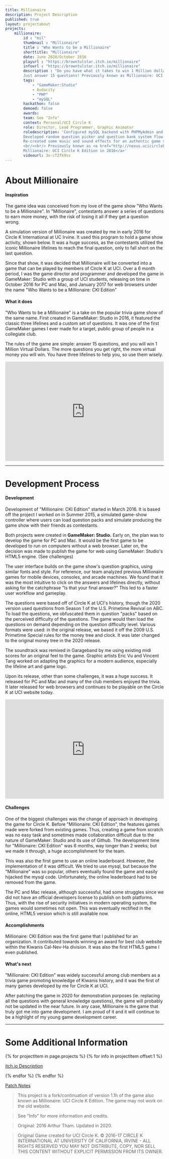 ```yaml
---
title: Millionaire
description: Project Description
published: true
layout: projectabout
projects:
    millionaire:
        id : "mil"
        thumbnail : "Millionaire"
        title : "Who Wants to be a Millionaire"
        shorttitle: "Millionaire"
        date: June 2020/October 2016
        playurl : "https://browntulstar.itch.io/millionaire"
        infourl : "https://browntulstar.itch.io/millionaire"
        description : "Do you have what it takes to win 1 Million dollars?
        Just answer 15 questions! Previously known as Millionaire: UCI Circle K Edition."
        tags:
            - "GameMaker:Studio"
            - Audacity
            - "PHP"
            - "mySQL"
        hackathon: false
        demoed: false
        awards:
        team: See "Info"
        context: Personal/UCI Circle K
        role: Director, Lead Programmer, Graphic Animator
        roledescription: 'Configured mySQL backend with PHPMyAdmin and Ubuntu.
        Developed random question picker and question bank system flow.
        Re-created some music and sound effects for an authentic game show experience.
        <br/><br/> Previously known as <a href="http://nexus.ucicirclek.com/Millionaire/" target="_blank">
        Millionaire: UCI Circle K Edition in 2016</a>'
        videourl: 3o-cTZfk9ss
---
```


# About Millionaire

#### Inspiration
The game idea was conceived from my love of the game show "Who Wants to be a Millionaire".
In "Millionaire", contestants answer a series of questions to earn more money, with the risk
of losing it all if they get a question wrong.

A simulation version of Millionaire was created by me in early 2016 for Circle K International at UC Irvine.
It used this program to hold a game show activity, shown below. 
It was a huge success, as the contestants utilized the iconic Millionaire lifelines to reach
the final question, only to fall short on the last question. 

Since that show, it was decided that Millionaire will be converted into a game that can be played
by members of Circle K at UCI. Over a 6 month period, I was the game director and programmer
and developed the game in GameMaker: Studio with a group of UCI students, releasing on time in 
October 2016 for PC and Mac, and January 2017 for web browsers under the name 
"Who Wants to be a Millionaire: CKI Edition"


#### What it does
"Who Wants to be a Millionaire" is a take on the popular trivia game show of the same name. 
First created in GameMaker: Studio in 2016, it featured the classic three lifelines and a 
custom set of questions. It was one of the first GameMaker games I ever made for a target, 
public group of people in a collegiate club.

The rules of the game are simple: answer 15 questions, and you will win 1 Million Virtual Dollars.
 The more questions you get right, the more virtual money you will win. You have three lifelines 
 to help you, so use them wisely.
 
 <iframe width="100%" height="315" src="https://www.youtube.com/embed/3WOVmzOL9oE" 
 title="YouTube video player" frameborder="0" allow="accelerometer; autoplay; clipboard-write; encrypted-media; 
 gyroscope; picture-in-picture" allowfullscreen></iframe>

---

# Development Process

#### Development
Development of "Millionaire: CKI Edition" started in March 2016. It is based off the project I worked on in Summer 2015, 
a simulated game-show controller where users can load question packs and simulate producing the game show
with their friends as contestants. 

Both projects were created in **GameMaker: Studio.** Early on, the plan was to develop the game for PC and Mac. It would
be the first game to be developed to run on computers without a web browser. Later on, the decision was made to 
publish the game for web using GameMaker: Studio's HTML5 engine. (See challenges)

The user interface builds on the game show's question graphics, using similar fonts and style. For reference, 
our team analyzed previous Millionaire games for mobile devices, consoles, and arcade machines. We found that 
it was the most intuitive to click on the answers and lifelines directly, without asking for the catchphrase
"Is that your final answer?" This led to a faster user workflow and gameplay.

The questions were based off of Circle K at UCI's history, though the 2020 version used questions from 
Season 1 of the U.S. Primetime Revival on ABC. To load the questions, we obfuscated them in question "packs" 
based on the perceived difficulty of the questions. The game would then load the questions on demand depending on 
the question difficulty level. Various formats were used: in the original release, we based it off
the 2009 U.S. Primetime Special rules for the money tree and clock. It was later changed to the original money
tree in the 2020 release. 

The soundtrack was remixed in Garageband by me using existing midi scores for an original feel to the game. 
Graphic artists Eric Vu and Vincent Tang worked on adapting the graphics for a modern audience, especially
the lifeline art and game logo.

Upon its release, other than some challenges, it was a huge success. It released for PC and Mac and many of 
the club members enjoyed the trivia. It later released for web browsers and continues to be playable on the
Circle K at UCI website today.

<iframe width="100%" height="315" src="https://www.youtube.com/embed/SVXdFOtjgtE" title="YouTube video player" 
frameborder="0" allow="accelerometer; autoplay; clipboard-write; encrypted-media; gyroscope; picture-in-picture" 
allowfullscreen></iframe>

#### Challenges
One of the biggest challenges was the change of approach in developing the game for Circle K.
Before "Millionaire: CKI Edition", the features games made were forked from existing games.
Thus, creating a game from scratch was no easy task and sometimes made collaboration difficult due to 
the nature of GameMaker: Studio and its use of Github. The development time for "Millionaire: CKI Edition"
was 6 months, way longer than 2 weeks; but we made it through, a huge accomplishment for the team.

This was also the first game to use an online leaderboard. However, the implementation of it was difficult.
We tried to use mysql, but because the "Millionaire" was so popular, others eventually found the game and 
easily hijacked the mysql code. Unfortunately, the online leaderboard had to be removed from the game.

The PC and Mac release, although successful, had some struggles since we did not have an official developers
license to publish on both platforms. Thus, with the rise of security initiatives in modern operating system,
the games would sometimes not open. This was eventually rectified in the online, HTML5 version which is 
still available now.


#### Accomplishments
Millionaire: CKI Edition was the first game that I published for an organization. 
It contributed towards winning an award for best club website within the Kiwanis
Cal-Nev-Ha division. It was also the first HTML5 game I even published.


#### What's next
"Millionaire: CKI Edition" was widely successful among club members as a trivia game promoting
knowledge of Kiwanis history, and it was the first of many games developed by me for Circle K
at UCI.

After patching the game in 2020 for demonstration purposes (ie. replacing all the questions
with general knowledge questions), the game will probably not be updated in the near future.
In any case, Millionaire is the game that truly got me into game development. I am proud
of it and it will continue to be a highlight of my young game development career.

---
# Some Additional Information

{% for projectItem in page.projects %}
{% for info in projectItem offset:1 %}
<p><a href="{{info.infourl}}">itch.io Description</a></p>
{% endfor %}
{% endfor %}

<p><a href="https://v6p9d9t4.ssl.hwcdn.net/html/2419355/html5export/patch.html">Patch Notes</a></p>

> This project is a fork/continuation of version 1.1h of the game also known as Millionaire: UCI Circle K Edition. The game may not work on the old website.

> See "Info" for more information and credits.
  
  > Original: 2016 Arthur Tham. Updated in 2020.
  
  > Original Game created for UCI Circle K. 
  >© 2016-17 CIRCLE K INTERNATIONAL AT UNIVERSITY OF CALIFORNIA, IRVINE - ALL RIGHTS RESERVED
  YOU MAY NOT DISTRIBUTE, COPY, NOR SELL THIS CONTENT WITHOUT EXPLICIT PERMISSION FROM ITS OWNER.